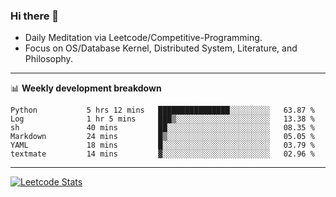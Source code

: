 ### Hi there 👋
* Daily Meditation via Leetcode/Competitive-Programming.
* Focus on OS/Database Kernel, Distributed System, Literature, and Philosophy.

-------

📊 **Weekly development breakdown**
<!--START_SECTION:waka-->

```text
Python           5 hrs 12 mins   ████████████████░░░░░░░░░   63.87 %
Log              1 hr 5 mins     ███▒░░░░░░░░░░░░░░░░░░░░░   13.38 %
sh               40 mins         ██░░░░░░░░░░░░░░░░░░░░░░░   08.35 %
Markdown         24 mins         █▒░░░░░░░░░░░░░░░░░░░░░░░   05.05 %
YAML             18 mins         █░░░░░░░░░░░░░░░░░░░░░░░░   03.79 %
textmate         14 mins         ▓░░░░░░░░░░░░░░░░░░░░░░░░   02.96 %
```

<!--END_SECTION:waka-->

-------

[![Leetcode Stats](https://leetcard.jacoblin.cool/hzhang413?font=Fira+Mono)](https://leetcode.com/hzhang413)
<!-- ![image](./cyberpunk-ghost-in-the-shell.gif)
![image](./gis-archive.png) -->
